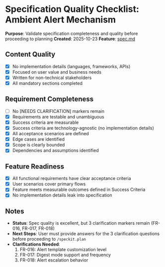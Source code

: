 # Specification Quality Checklist: Ambient Alert Mechanism

**Purpose**: Validate specification completeness and quality before proceeding to planning
**Created**: 2025-10-23
**Feature**: [spec.md](../spec.md)

## Content Quality

- [x] No implementation details (languages, frameworks, APIs)
- [x] Focused on user value and business needs
- [x] Written for non-technical stakeholders
- [x] All mandatory sections completed

## Requirement Completeness

- [ ] No [NEEDS CLARIFICATION] markers remain
- [x] Requirements are testable and unambiguous
- [x] Success criteria are measurable
- [x] Success criteria are technology-agnostic (no implementation details)
- [x] All acceptance scenarios are defined
- [x] Edge cases are identified
- [x] Scope is clearly bounded
- [x] Dependencies and assumptions identified

## Feature Readiness

- [x] All functional requirements have clear acceptance criteria
- [x] User scenarios cover primary flows
- [x] Feature meets measurable outcomes defined in Success Criteria
- [x] No implementation details leak into specification

## Notes

- **Status**: Spec quality is excellent, but 3 clarification markers remain (FR-016, FR-017, FR-018)
- **Next Steps**: User must provide answers for the 3 clarification questions before proceeding to `/speckit.plan`
- **Clarifications Needed**:
  1. FR-016: Alert template customization level
  2. FR-017: Digest mode support and frequency
  3. FR-018: Alert escalation behavior
